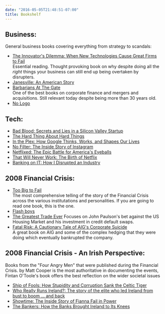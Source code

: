 ```yaml
---
date: "2016-05-05T21:48:51-07:00"
title: Bookshelf
---
```

## Business:
General business books covering everything from strategy to scandals:


* [The Innovator's Dilemma: When New Technologies Cause Great Firms to Fail](https://read.amazon.co.uk/kp/embed?asin=B012BLTM6I&preview=newtab&linkCode=kpe&ref_=cm_sw_r_kb_dp_mr38FbRSNZ27V)  
Essential reading. Thought provoking book on why despite doing all the *right* things your business can still end up being overtaken by disrupters.
* [Janesville: An American Story](https://read.amazon.co.uk/kp/embed?asin=B01N6KP70L&preview=newtab&linkCode=kpe&ref_=cm_sw_r_kb_dp_mzH8FbHNT0VQA)  
* [Barbarians At The Gate](https://read.amazon.co.uk/kp/embed?asin=B000FC10QG&preview=newtab&linkCode=kpe&ref_=cm_sw_r_kb_dp_jBH8FbSVT072B)  
One of the best books on corporate finance and mergers and acquisitions. Still relevant today despite being more than 30 years old.  
* [No Logo](https://www.amazon.co.uk/No-Logo-Naomi-Klein/dp/000734077X/ref=sr_1_1?dchild=1&keywords=no+logo&qid=1609790220&quartzVehicle=45-609&replacementKeywords=no&rnid=1642204031&s=books&sr=1-1)

## Tech:

* [Bad Blood: Secrets and Lies in a Silicon Valley Startup](https://read.amazon.co.uk/kp/embed?asin=B07BW911F7&preview=newtab&linkCode=kpe&ref_=cm_sw_r_kb_dp_cHH8FbKRRS00Z)  
* [The Hard Thing About Hard Things](https://read.amazon.co.uk/kp/embed?asin=B00DQ845EA&preview=newtab&linkCode=kpe&ref_=cm_sw_r_kb_dp_JHH8FbQPQYG8G)  
* [In the Plex: How Google Thinks, Works, and Shapes Our Lives](https://read.amazon.co.uk/kp/embed?asin=B00ALYPFDW&preview=newtab&linkCode=kpe&ref_=cm_sw_r_kb_dp_hIH8FbP9X1GEW)  
* [No Filter: The Inside Story of Instagram](https://read.amazon.co.uk/kp/embed?asin=B082NMDBR7&preview=newtab&linkCode=kpe&ref_=cm_sw_r_kb_dp_rGH8FbGP3Z7HS)  
* [Netflixed: The Epic Battle for America's Eyeballs](https://read.amazon.co.uk/kp/embed?asin=B007X5ZE4W&preview=newtab&linkCode=kpe&ref_=cm_sw_r_kb_dp_9JH8FbEJYDJ5D)  
* [That Will Never Work: The Birth of Netflix](https://read.amazon.co.uk/kp/embed?asin=B07QRVWBX2&preview=newtab&linkCode=kpe&ref_=cm_sw_r_kb_dp_eKH8Fb4WJ3Z99)  
* [Banking on IT: How I Disrupted an Industry](https://read.amazon.co.uk/kp/embed?asin=B084H6N2GS&preview=newtab&linkCode=kpe&ref_=cm_sw_r_kb_dp_BJH8FbB4SBTC1)  

## 2008 Financial Crisis:

* [Too Big to Fail](https://read.amazon.co.uk/kp/embed?asin=B002VNFNZ6&preview=newtab&linkCode=kpe&ref_=cm_sw_r_kb_dp_0BH8FbJ66P7W9)  
The most comprehensive telling of the story of the Financial Crisis across the various institutations and personalities. If you are going to read one book, this is the one.  
* [Flash boys](https://read.amazon.co.uk/kp/embed?asin=B00I9PVKKC&preview=newtab&linkCode=kpe&ref_=cm_sw_r_kb_dp_yCH8Fb0XT5SMA)    
* [The Greatest Trade Ever](https://read.amazon.co.uk/kp/embed?asin=B003AYZBJ8&preview=newtab&linkCode=kpe&ref_=cm_sw_r_kb_dp_SCH8FbWCG8T72)
Focuses on John Paulson's bet against the US Housing Market and his investment in credit default swaps.
* [Fatal Risk: A Cautionary Tale of AIG's Corporate Suicide](https://read.amazon.co.uk/kp/embed?asin=B004NSVH70&preview=newtab&linkCode=kpe&ref_=cm_sw_r_kb_dp_SDH8FbCZQHDDB)  
A great book on AIG and some of the complex hedging that they were doing which eventually bankrupted the company.

## 2008 Financial Crisis - An Irish Perspective:

Books from the "Four Angry Men" that were published during the Financial Crisis. by Matt Cooper is the most authoritative in documenting the events, Fintan O'Toole's book offers the best reflection on the wider societal issues

* [Ship of Fools: How Stupidity and Corruption Sank the Celtic Tiger](https://read.amazon.co.uk/kp/embed?asin=B002YOKTGA&preview=newtab&linkCode=kpe&ref_=cm_sw_r_kb_dp_3NH8FbFC8NN5S)  
* [Who Really Runs Ireland?: The story of the elite who led Ireland from bust to boom ... and back](https://read.amazon.co.uk/kp/embed?asin=B002TJLEUU&preview=newtab&linkCode=kpe&ref_=cm_sw_r_kb_dp_COH8FbJJC9R34)  
* [Showtime: The Inside Story of Fianna Fail in Power](https://read.amazon.co.uk/kp/embed?asin=B002XHNMLW&preview=newtab&linkCode=kpe&ref_=cm_sw_r_kb_dp_mPH8Fb1B0TFN6)  
* [The Bankers: How the Banks Brought Ireland to Its Knees](https://read.amazon.co.uk/kp/embed?asin=B002VZGOHK&preview=newtab&linkCode=kpe&ref_=cm_sw_r_kb_dp_RPH8FbZK57GPA)  